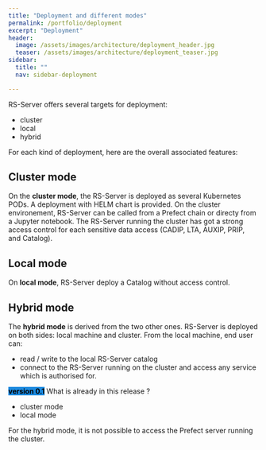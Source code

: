 ```yaml
---
title: "Deployment and different modes"
permalink: /portfolio/deployment
excerpt: "Deployment"
header:
  image: /assets/images/architecture/deployment_header.jpg
  teaser: /assets/images/architecture/deployment_teaser.jpg
sidebar:
  title: ""
  nav: sidebar-deployment

---
```

RS-Server offers several targets for deployment:
- cluster
- local
- hybrid

For each kind of deployment, here are the overall associated features:

## Cluster mode
On the **cluster  mode**, the RS-Server is deployed as several Kubernetes PODs. A deployment with HELM chart is provided. 
On the cluster environement, RS-Server can be called from a Prefect chain or directy from a Jupyter notebook.
The RS-Server running the cluster has got a strong access control for each sensitive data access (CADIP, LTA, AUXIP, PRIP, and Catalog).

## Local mode
On **local mode**, RS-Server deploy a Catalog without access control.

## Hybrid mode
The **hybrid mode** is derived from the two other ones. RS-Server is deployed on both sides: local machine and cluster.
From the local machine, end user can:
- read / write to the local RS-Server catalog
- connect to the RS-Server running on the cluster and access any service which is authorised for.


<span style="color: black; background-color: #1A89DF;">**version 0.1**</span>
What is already in this release ? 
- cluster mode 
- local mode

For the hybrid mode, it is not possible to access the Prefect server running the cluster.


